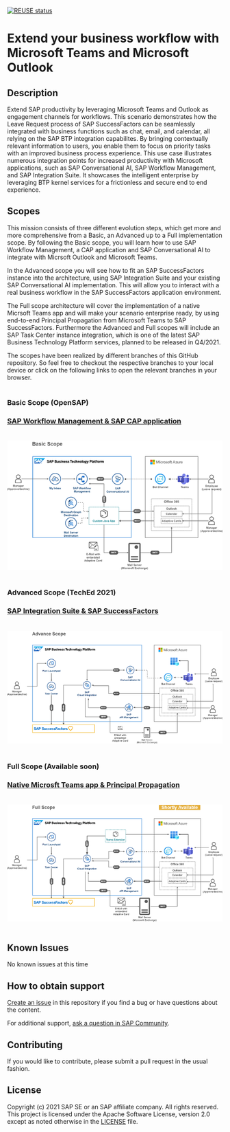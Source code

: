 [![REUSE status](https://api.reuse.software/badge/github.com/SAP-samples/btp-extend-workflow-cai-msteams)](https://api.reuse.software/info/github.com/SAP-samples/btp-extend-workflow-cai-msteams)

# Extend your business workflow with Microsoft Teams and Microsoft Outlook

## Description
Extend SAP productivity by leveraging Microsoft Teams and Outlook as engagement channels for workflows. This scenario demonstrates how the Leave Request process of SAP SuccessFactors can be seamlessly integrated with business functions such as chat, email, and calendar, all relying on the SAP BTP integration capabilites. By bringing contextually relevant information to users, you enable them to focus on priority tasks with an improved business process experience. This use case illustrates numerous integration points for increased productivity with Microsoft applications, such as SAP Conversational AI, SAP Workflow Management, and SAP Integration Suite. It showcases the intelligent enterprise by leveraging BTP kernel services for a frictionless and secure end to end experience.

## Scopes

This mission consists of three different evolution steps, which get more and more comprehensive from a Basic, an Advanced up to a Full implementation scope. By following the Basic scope, you will learn how to use SAP Workflow Management, a CAP application and SAP Conversational AI to integrate with Micrsoft Outlook and Microsoft Teams. 

In the Advanced scope you will see how to fit an SAP SuccessFactors instance into the architecture, using SAP Integration Suite and your existing SAP Conversational AI implementation. This will allow you to interact with a real business workflow in the SAP SuccessFactors application environment. 

The Full scope architecture will cover the implementation of a native Micrsoft Teams app and will make your scenario enterprise ready, by using end-to-end Principal Propagation from Microsoft Teams to SAP SuccessFactors. Furthermore the Advanced and Full scopes will include an SAP Task Center instance integration, which is one of the latest SAP Business Technology Platform services, planned to be released in Q4/2021. 

The scopes have been realized by different branches of this GitHub repository. So feel free to checkout the respective branches to your local device or click on the following links to open the relevant branches in your browser. </br></br>

### **Basic Scope** (OpenSAP)
### [SAP Workflow Management & SAP CAP application](https://github.com/SAP-samples/btp-extend-workflow-cai-msteams/tree/basic-scope) </br></br>

[![Basic_Scope](./images/basic_scope.png)](https://github.com/SAP-samples/btp-extend-workflow-cai-msteams/tree/basic-scope) </br></br>

### **Advanced Scope** (TechEd 2021)
### [SAP Integration Suite & SAP SuccessFactors](https://github.com/SAP-samples/btp-extend-workflow-cai-msteams/tree/advance-scope) </br></br>

[![Advanced_Scope](./images/advanced_scope.png)](https://github.com/SAP-samples/btp-extend-workflow-cai-msteams/tree/advanced-scope) </br></br>


### **Full Scope** (Available soon)
### [Native Microsft Teams app & Principal Propagation](https://github.com/SAP-samples/btp-extend-workflow-cai-msteams/tree/full-scope) </br></br>

[![Full_Scope](./images/full_scope.png)](https://github.com/SAP-samples/btp-extend-workflow-cai-msteams/tree/full-scope) </br></br>


## Known Issues

No known issues at this time

## How to obtain support

[Create an issue](https://github.com/SAP-samples/btp-extend-workflow-cai-msteams/issues) in this repository if you find a bug or have questions about the content.
 
For additional support, [ask a question in SAP Community](https://answers.sap.com/questions/ask.html).

## Contributing

If you would like to contribute, please submit a pull request in the usual fashion.

## License
Copyright (c) 2021 SAP SE or an SAP affiliate company. All rights reserved. This project is licensed under the Apache Software License, version 2.0 except as noted otherwise in the [LICENSE](LICENSES/Apache-2.0.txt) file.
